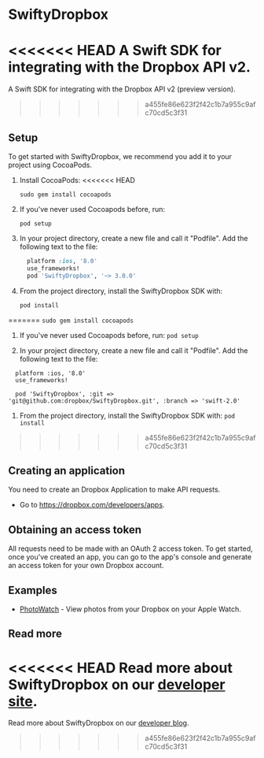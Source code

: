 # SwiftyDropbox

<<<<<<< HEAD
A Swift SDK for integrating with the Dropbox API v2.
=======
A Swift SDK for integrating with the Dropbox API v2 (preview version).
>>>>>>> a455fe86e623f2f42c1b7a955c9afc70cd5c3f31

## Setup

To get started with SwiftyDropbox, we recommend you add it to your project using CocoaPods.

1. Install CocoaPods:
<<<<<<< HEAD
    ```
    sudo gem install cocoapods
    ```

1. If you've never used Cocoapods before, run:
    ```
    pod setup
    ```

1. In your project directory, create a new file and call it "Podfile". Add the following text to the file:

    ```ruby
      platform :ios, '8.0'
      use_frameworks!
      pod 'SwiftyDropbox', '~> 3.0.0'
    ```

1. From the project directory, install the SwiftyDropbox SDK with:

    ```
    pod install
    ```
=======
```sudo gem install cocoapods```

1. If you've never used Cocoapods before, run:
```pod setup```

1. In your project directory, create a new file and call it "Podfile". Add the following text to the file:
```
  platform :ios, '8.0'
  use_frameworks!

  pod 'SwiftyDropbox', :git => 'git@github.com:dropbox/SwiftyDropbox.git', :branch => 'swift-2.0'
``` 

1. From the project directory, install the SwiftyDropbox SDK with:
```pod install```
>>>>>>> a455fe86e623f2f42c1b7a955c9afc70cd5c3f31

## Creating an application

You need to create an Dropbox Application to make API requests.

- Go to https://dropbox.com/developers/apps.

## Obtaining an access token

All requests need to be made with an OAuth 2 access token. To get started, once
you've created an app, you can go to the app's console and generate an access
token for your own Dropbox account.

## Examples

* [PhotoWatch](https://github.com/dropbox/PhotoWatch) - View photos from your Dropbox on your Apple Watch.

## Read more

<<<<<<< HEAD
Read more about SwiftyDropbox on our [developer site](https://www.dropbox.com/developers/documentation/swift).
=======
Read more about SwiftyDropbox on our [developer blog](https://blogs.dropbox.com/developers/2015/05/try-out-swiftydropbox-the-new-swift-sdk-for-dropbox-api-v2/).
>>>>>>> a455fe86e623f2f42c1b7a955c9afc70cd5c3f31
